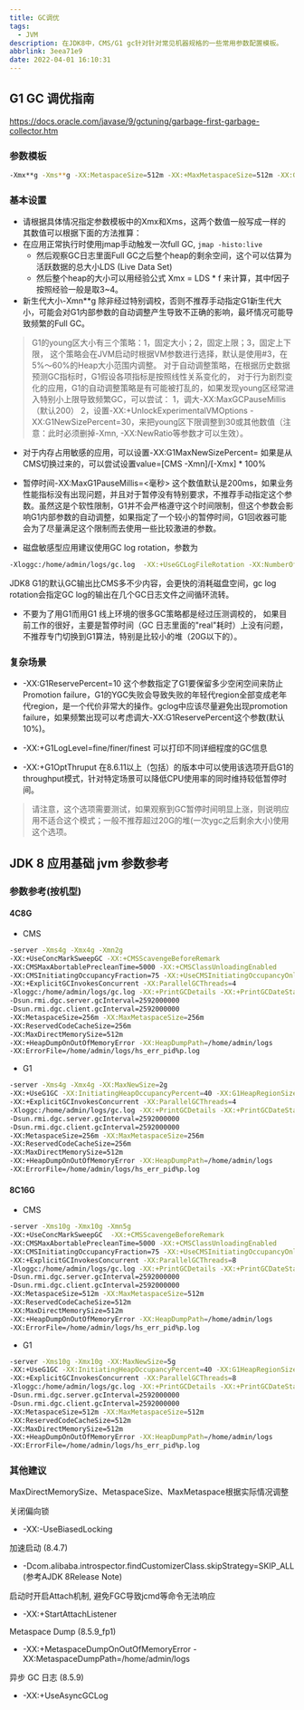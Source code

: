 ```yaml
---
title: GC调优
tags:
  - JVM
description: 在JDK8中，CMS/G1 gc针对针对常见机器规格的一些常用参数配置模板。
abbrlink: 3eea71e9
date: 2022-04-01 16:10:31
---
```


## G1 GC 调优指南

https://docs.oracle.com/javase/9/gctuning/garbage-first-garbage-collector.htm

### 参数模板

```bash
-Xmx**g -Xms**g -XX:MetaspaceSize=512m -XX:+MaxMetaspaceSize=512m -XX:G1MaxNewSizePercent=50 -XX:G1NewSizePercent=20 -XX:HeapDumpPath=/home/admin/logs -XX:+DisableExplicitGC
```

### 基本设置

-  请根据具体情况指定参数模板中的Xmx和Xms，这两个数值一般写成一样的
   其数值可以根据下面的方法推算： 
-  在应用正常执行时使用jmap手动触发一次full GC, `jmap -histo:live ` 
   -  然后观察GC日志里面Full GC之后整个heap的剩余空间，这个可以估算为活跃数据的总大小LDS (Live Data Set) 
   -  然后整个heap的大小可以用经验公式 Xmx = LDS * f 来计算，其中f因子按照经验一般是取3~4。 
-  新生代大小-Xmn**g
   除非经过特别调校，否则不推荐手动指定G1新生代大小，可能会对G1内部参数的自动调整产生导致不正确的影响，最坏情况可能导致频繁的Full GC。 

>G1的young区大小有三个策略：1，固定大小；2，固定上限；3，固定上下限， 这个策略会在JVM启动时根据VM参数进行选择，默认是使用#3，在5%～60%的Heap大小范围内调整。
>对于自动调整策略，在根据历史数据预测GC指标时，G1假设各项指标是按照线性关系变化的， 对于行为剧烈变化的应用，G1的自动调整策略是有可能被打乱的，如果发现young区经常进入特别小上限导致频繁GC，可以尝试：
>1，调大-XX:MaxGCPauseMillis （默认200）
>2，设置-XX:+UnlockExperimentalVMOptions -XX:G1NewSizePercent=30，来把young区下限调整到30或其他数值（注意：此时必须删掉-Xmn, -XX:NewRatio等参数才可以生效）。

- 对于内存占用敏感的应用，可以设置-XX:G1MaxNewSizePercent=
  如果是从CMS切换过来的，可以尝试设置value=[CMS -Xmn]/[-Xmx] * 100% 

- 暂停时间-XX:MaxG1PauseMillis=<毫秒>
  这个数值默认是200ms，如果业务性能指标没有出现问题，并且对于暂停没有特别要求，不推荐手动指定这个参数。虽然这是个软性限制，G1并不会严格遵守这个时间限制，但这个参数会影响G1内部参数的自动调整，如果指定了一个较小的暂停时间，G1回收器可能会为了尽量满足这个限制而去使用一些比较激进的参数。 

- 磁盘敏感型应用建议使用GC log rotation，参数为 

```bash
-Xloggc:/home/admin/logs/gc.log  -XX:+UseGCLogFileRotation -XX:NumberOfGCLogFiles=4 -XX:GCLogFileSize=8m
```

JDK8 G1的默认GC输出比CMS多不少内容，会更快的消耗磁盘空间，gc log rotation会指定GC log的输出在几个GC日志文件之间循环流转。

- 不要为了用G1而用G1
  线上环境的很多GC策略都是经过压测调校的， 如果目前工作的很好，主要是暂停时间（GC 日志里面的"real"耗时）上没有问题，不推荐专门切换到G1算法，特别是比较小的堆（20G以下的）。

### 复杂场景

-  -XX:G1ReservePercent=10
   这个参数指定了G1要保留多少空闲空间来防止Promotion failure，G1的YGC失败会导致失败的年轻代region全部变成老年代region，是一个代价非常大的操作。gclog中应该尽量避免出现promotion failure，如果频繁出现可以考虑调大-XX:G1ReservePercent这个参数(默认10%)。 

-  -XX:+G1LogLevel=fine/finer/finest
   可以打印不同详细程度的GC信息 

-  -XX:+G1OptThruput
   在8.6.11以上（包括）的版本中可以使用该选项开启G1的throughput模式，针对特定场景可以降低CPU使用率的同时维持较低暂停时间。 

> 请注意，这个选项需要测试，如果观察到GC暂停时间明显上涨，则说明应用不适合这个模式；一般不推荐超过20G的堆(一次ygc之后剩余大小)使用这个选项。

## JDK 8 应用基础 jvm 参数参考

### 参数参考(按机型)

#### 4C8G

- CMS

```bash
-server -Xms4g -Xmx4g -Xmn2g                                                 \
-XX:+UseConcMarkSweepGC -XX:+CMSScavengeBeforeRemark                         \
-XX:CMSMaxAbortablePrecleanTime=5000 -XX:+CMSClassUnloadingEnabled           \
-XX:CMSInitiatingOccupancyFraction=75 -XX:+UseCMSInitiatingOccupancyOnly     \
-XX:+ExplicitGCInvokesConcurrent -XX:ParallelGCThreads=4                     \
-Xloggc:/home/admin/logs/gc.log -XX:+PrintGCDetails -XX:+PrintGCDateStamps   \
-Dsun.rmi.dgc.server.gcInterval=2592000000                                   \
-Dsun.rmi.dgc.client.gcInterval=2592000000                                   \
-XX:MetaspaceSize=256m -XX:MaxMetaspaceSize=256m                             \
-XX:ReservedCodeCacheSize=256m                                               \
-XX:MaxDirectMemorySize=512m                                                 \
-XX:+HeapDumpOnOutOfMemoryError -XX:HeapDumpPath=/home/admin/logs            \
-XX:ErrorFile=/home/admin/logs/hs_err_pid%p.log                              \
```

- G1

```bash
-server -Xms4g -Xmx4g -XX:MaxNewSize=2g                                      \
-XX:+UseG1GC -XX:InitiatingHeapOccupancyPercent=40 -XX:G1HeapRegionSize=8m   \
-XX:+ExplicitGCInvokesConcurrent -XX:ParallelGCThreads=4                     \
-Xloggc:/home/admin/logs/gc.log -XX:+PrintGCDetails -XX:+PrintGCDateStamps   \
-Dsun.rmi.dgc.server.gcInterval=2592000000                                   \
-Dsun.rmi.dgc.client.gcInterval=2592000000                                   \
-XX:MetaspaceSize=256m -XX:MaxMetaspaceSize=256m                             \
-XX:ReservedCodeCacheSize=256m                                               \
-XX:MaxDirectMemorySize=512m                                                 \
-XX:+HeapDumpOnOutOfMemoryError -XX:HeapDumpPath=/home/admin/logs            \
-XX:ErrorFile=/home/admin/logs/hs_err_pid%p.log                              \
```

#### 8C16G

- CMS

```bash
-server -Xms10g -Xmx10g -Xmn5g                                               \
-XX:+UseConcMarkSweepGC  -XX:+CMSScavengeBeforeRemark                        \
-XX:CMSMaxAbortablePrecleanTime=5000 -XX:+CMSClassUnloadingEnabled           \
-XX:CMSInitiatingOccupancyFraction=75 -XX:+UseCMSInitiatingOccupancyOnly     \
-XX:+ExplicitGCInvokesConcurrent -XX:ParallelGCThreads=8                     \
-Xloggc:/home/admin/logs/gc.log -XX:+PrintGCDetails -XX:+PrintGCDateStamps   \
-Dsun.rmi.dgc.server.gcInterval=2592000000                                   \
-Dsun.rmi.dgc.client.gcInterval=2592000000                                   \
-XX:MetaspaceSize=512m -XX:MaxMetaspaceSize=512m                             \
-XX:ReservedCodeCacheSize=512m                                               \
-XX:MaxDirectMemorySize=512m                                                 \
-XX:+HeapDumpOnOutOfMemoryError -XX:HeapDumpPath=/home/admin/logs            \
-XX:ErrorFile=/home/admin/logs/hs_err_pid%p.log                              \
```

- G1

```bash
-server -Xms10g -Xmx10g -XX:MaxNewSize=5g                                    \
-XX:+UseG1GC -XX:InitiatingHeapOccupancyPercent=40 -XX:G1HeapRegionSize=16m  \
-XX:+ExplicitGCInvokesConcurrent -XX:ParallelGCThreads=8                     \
-Xloggc:/home/admin/logs/gc.log -XX:+PrintGCDetails -XX:+PrintGCDateStamps   \
-Dsun.rmi.dgc.server.gcInterval=2592000000                                   \
-Dsun.rmi.dgc.client.gcInterval=2592000000                                   \
-XX:MetaspaceSize=512m -XX:MaxMetaspaceSize=512m                             \
-XX:ReservedCodeCacheSize=512m                                               \
-XX:MaxDirectMemorySize=512m                                                 \
-XX:+HeapDumpOnOutOfMemoryError -XX:HeapDumpPath=/home/admin/logs            \
-XX:ErrorFile=/home/admin/logs/hs_err_pid%p.log                              \
```

### 其他建议

MaxDirectMemorySize、MetaspaceSize、MaxMetaspace根据实际情况调整

关闭偏向锁

- -XX:-UseBiasedLocking

加速启动 (8.4.7)

- -Dcom.alibaba.introspector.findCustomizerClass.skipStrategy=SKIP_ALL (参考AJDK 8Release Note)

启动时开启Attach机制, 避免FGC导致jcmd等命令无法响应

- -XX:+StartAttachListener

Metaspace Dump (8.5.9_fp1)

- -XX:+MetaspaceDumpOnOutOfMemoryError -XX:MetaspaceDumpPath=/home/admin/logs

异步 GC 日志 (8.5.9)

- -XX:+UseAsyncGCLog
